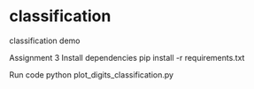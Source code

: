 # classification
classification demo

Assignment 3
Install dependencies
pip install -r requirements.txt

Run code
python plot_digits_classification.py